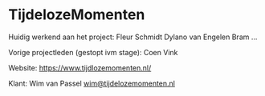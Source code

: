 # TijdelozeMomenten

Huidig werkend aan het project:
Fleur Schmidt
Dylano van Engelen
Bram ...

Vorige projectleden (gestopt ivm stage):
Coen Vink

Website:
https://www.tijdlozemomenten.nl/

Klant:
Wim van Passel
wim@tijdelozemomenten.nl

